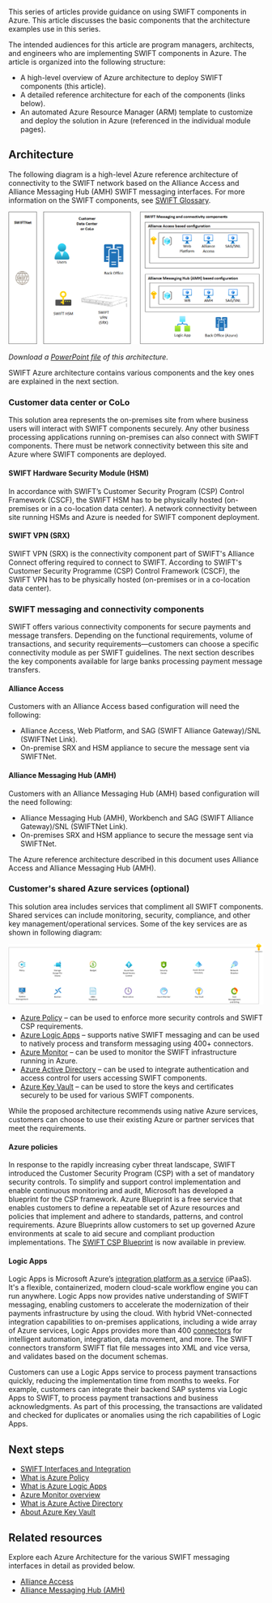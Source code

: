 This series of articles provide guidance on using SWIFT components in Azure. This article discusses the basic components that the architecture examples use in this series.

The intended audiences for this article are program managers, architects, and engineers who are implementing SWIFT components in Azure. The article is organized into the following structure:

* A high-level overview of Azure architecture to deploy SWIFT components (this article).
* A detailed reference architecture for each of the components (links below).
* An automated Azure Resource Manager (ARM) template to customize and deploy the solution in Azure (referenced in the individual module pages).

## Architecture

The following diagram is a high-level Azure reference architecture of connectivity to the SWIFT network based on the Alliance Access and Alliance Messaging Hub (AMH) SWIFT messaging interfaces.
For more information on the SWIFT components, see [SWIFT Glossary](https://developer.swift.com/glossary).

![SWIFT Architecture](./media/swift-ref-arch.png)

*Download a [PowerPoint file](https://arch-center.azureedge.net/swift-ref-arch.pptx) of this architecture.*

SWIFT Azure architecture contains various components and the key ones are explained in the next section.

### Customer data center or CoLo

This solution area represents the on-premises site from where business users will interact with SWIFT components securely. Any other business processing applications running on-premises can also connect with SWIFT components. There must be network connectivity between this site and Azure where SWIFT components are deployed.

#### SWIFT Hardware Security Module (HSM)

In accordance with SWIFT’s Customer Security Program (CSP) Control Framework (CSCF), the SWIFT HSM has to be physically hosted (on-premises or in a co-location data center). A network connectivity between site running HSMs and Azure is needed for SWIFT component deployment.

#### SWIFT VPN (SRX)

SWIFT VPN (SRX) is the connectivity component part of SWIFT's Alliance Connect offering required to connect to SWIFT. According to SWIFT's Customer Security Programme (CSP) Control Framework (CSCF), the SWIFT VPN has to be physically hosted (on-premises or in a co-location data center).

### SWIFT messaging and connectivity components

SWIFT offers various connectivity components for secure payments and message transfers. Depending on the functional requirements, volume of transactions, and security requirements—customers can choose a specific connectivity module as per SWIFT guidelines. The next section describes the key components available for large banks processing payment message transfers.

#### Alliance Access

Customers with an Alliance Access based configuration will need the following:

* Alliance Access, Web Platform, and SAG (SWIFT Alliance Gateway)/SNL (SWIFTNet Link).
* On-premise SRX and HSM appliance to secure the message sent via SWIFTNet.

#### Alliance Messaging Hub (AMH)

Customers with an Alliance Messaging Hub (AMH) based configuration will the need following:

* Alliance Messaging Hub (AMH), Workbench and SAG (SWIFT Alliance Gateway)/SNL (SWIFTNet Link).
* On-premises SRX and HSM appliance to secure the message sent via SWIFTNet.

The Azure reference architecture described in this document uses Alliance Access and Alliance Messaging Hub (AMH).

### Customer's shared Azure services (optional)

This solution area includes services that compliment all SWIFT components. Shared services can include monitoring, security, compliance, and other key management/operational services. Some of the key services are as shown in following diagram:

![SWIFT Shared Services Architecture](./media/AMHonAzure_Shared.png)

* [Azure Policy](https://azure.microsoft.com/services/azure-policy) – can be used to enforce more security controls and SWIFT CSP requirements.
* [Azure Logic Apps](https://azure.microsoft.com/services/logic-apps) – supports native SWIFT messaging and can be used to natively process and transform messaging using 400+ connectors.
* [Azure Monitor](https://azure.microsoft.com/en-us/services/monitor) – can be used to monitor the SWIFT infrastructure running in Azure.
* [Azure Active Directory](https://azure.microsoft.com/services/active-directory) – can be used to integrate authentication and access control for users accessing SWIFT components.
* [Azure Key Vault](https://azure.microsoft.com/en-us/services/key-vault) – can be used to store the keys and certificates securely to be used for various SWIFT components.  

While the proposed architecture recommends using native Azure services, customers can choose to use their existing Azure or partner services that meet the requirements.

#### Azure policies

In response to the rapidly increasing cyber threat landscape, SWIFT introduced the Customer Security Program (CSP) with a set of mandatory security controls. To simplify and support control implementation and enable continuous monitoring and audit, Microsoft has developed a blueprint for the CSP framework. Azure Blueprint is a free service that enables customers to define a repeatable set of Azure resources and policies that implement and adhere to standards, patterns, and control requirements.  Azure Blueprints allow customers to set up governed Azure environments at scale to aid secure and compliant production implementations. The [SWIFT CSP Blueprint](https://azure.microsoft.com/blog/new-azure-blueprint-enables-swift-connect) is now available in preview.

#### Logic Apps

Logic Apps is Microsoft Azure’s [integration platform as a service](https://argonsys.com/microsoft-cloud/glossary/platform-as-a-service) (iPaaS). It's a flexible, containerized, modern cloud-scale workflow engine you can run anywhere. Logic Apps now provides native understanding of SWIFT messaging, enabling customers to accelerate the modernization of their payments infrastructure by using the cloud. With hybrid VNet-connected integration capabilities to on-premises applications, including a wide array of Azure services, Logic Apps provides more than 400 [connectors](/connectors/connector-reference/connector-reference-logicapps-connectors) for intelligent automation, integration, data movement, and more. The SWIFT connectors transform SWIFT flat file messages into XML and vice versa, and validates based on the document schemas.

Customers can use a Logic Apps service to process payment transactions quickly, reducing the implementation time from months to weeks. For example, customers can integrate their backend SAP systems via Logic Apps to SWIFT, to process payment transactions and business acknowledgments. As part of this processing, the transactions are validated and checked for duplicates or anomalies using the rich capabilities of Logic Apps.

## Next steps

* [SWIFT Interfaces and Integration](https://www.swift.com/our-solutions/interfaces-and-integration)
* [What is Azure Policy](/azure/governance/policy/overview)
* [What is Azure Logic Apps](/azure/logic-apps/logic-apps-overview)
* [Azure Monitor overview](/azure/azure-monitor/overview)
* [What is Azure Active Directory](/azure/active-directory/fundamentals/active-directory-whatis)
* [About Azure Key Vault](/azure/key-vault/general/overview)

## Related resources

Explore each Azure Architecture for the various SWIFT messaging interfaces in detail as provided below.

* [Alliance Access](swift-alliance-access-on-azure.yml)
* [Alliance Messaging Hub (AMH)](swift-alliance-messaging-hub.yml)